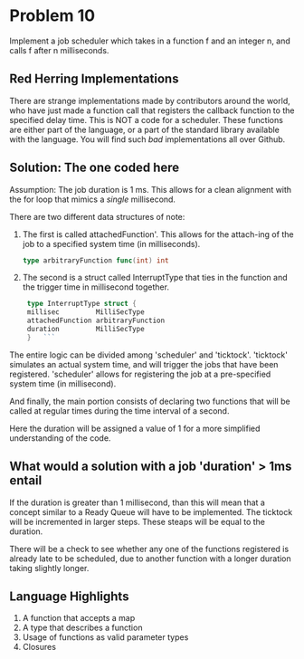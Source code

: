 # Problem 10

Implement a job scheduler which takes in a function f and an integer n, and calls f after n milliseconds.

## Red Herring Implementations

There are strange implementations made by contributors around the world, who have just made a function call  that registers the callback function to the specified delay time. This is NOT a code for a scheduler. These functions are either part of the language, or a part of the standard library available with the language. You will find such *bad* implementations all over Github.

## Solution: The one coded here

Assumption: The job duration is 1 ms. This allows for a clean alignment with the for loop that mimics a *single* millisecond.

There are two different data structures of note:

1. The first is called  attachedFunction'. This allows for the attach-ing of the job to a specified system time (in milliseconds).

   ```Go
   type arbitraryFunction func(int) int
   ```

2. The second is a struct called InterruptType that ties in the function and the trigger time in millisecond together.

   ```Go
    type InterruptType struct {
    millisec         MilliSecType
    attachedFunction arbitraryFunction
    duration         MilliSecType
    }   ```

The entire logic can be divided among 'scheduler' and 'ticktock'.
'ticktock' simulates an actual system time, and will trigger the jobs that have been registered.
'scheduler' allows for registering the job at a pre-specified system time (in millisecond).

And finally, the main portion consists of declaring two functions that will be called at regular times during the time interval of a second.


Here the duration will be assigned a value of 1 for a more simplified understanding of the code.

## What would a solution with a job 'duration' > 1ms entail

If the duration is greater than 1 millisecond, than this will mean that a concept similar to a Ready Queue will have to be implemented.
The ticktock will be incremented in larger steps. These steaps will be equal to the duration.

There will be a check to see whether any one of the functions registered is already late to be scheduled, due to another function with a longer duration taking slightly longer.

## Language Highlights

1. A function that accepts a map
2. A type that describes a function
3. Usage of functions as valid parameter types
4. Closures